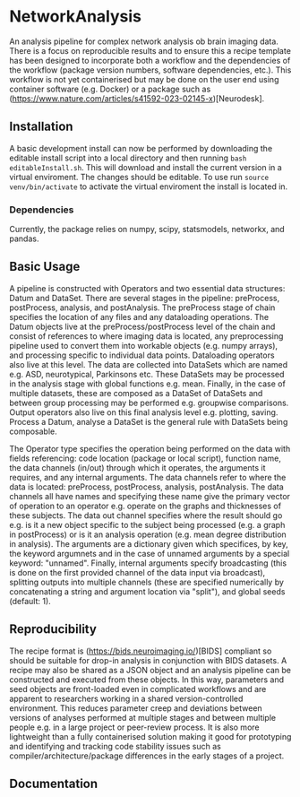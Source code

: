 # NetworkAnalysis
An analysis pipeline for complex network analysis ob brain imaging data. There is a focus on reproducible results and to ensure this a recipe template has been designed to incorporate both a workflow and the dependencies of the workflow (package version numbers, software dependencies, etc.). This workflow is not yet containerised but may be done on the user end using container software (e.g. Docker) or a package such as (https://www.nature.com/articles/s41592-023-02145-x)[Neurodesk].

## Installation
A basic development install can now be performed by downloading the editable install script into a local directory and then running `bash editableInstall.sh`. This will download and install the current version in a virtual enviroment. The changes should be editable. To use run `source venv/bin/activate` to activate the virtual enviroment the install is located in. 

### Dependencies
Currently, the package relies on numpy, scipy, statsmodels, networkx, and pandas.

## Basic Usage
A pipeline is constructed with Operators and two essential data structures: Datum and DataSet. There are several stages in the pipeline: preProcess, postProcess, analysis, and postAnalysis. The preProcess stage of chain specifies the location of any files and any dataloading operations. The Datum objects live at the preProcess/postProcess level of the chain and consist of references to where imaging data is located, any preprocessing pipeline used to convert them into workable objects (e.g. numpy arrays), and processing specific to individual data points. Dataloading operators also live at this level. The data are collected into DataSets which are named e.g. ASD, neurotypical, Parkinsons etc. These DataSets may be processed in the analysis stage with global functions e.g. mean. Finally, in the case of multiple datasets, these are composed as a DataSet of DataSets and between group processing may be performed e.g. groupwise comparisons. Output operators also live on this final analysis level e.g. plotting, saving. Process a Datum, analyse a DataSet is the general rule with DataSets being composable.

The Operator type specifies the operation being performed on the data with fields referencing: code location (package or local script), function name, the data channels (in/out) through which it operates, the arguments it requires, and any internal arguments. The data channels refer to where the data is located: preProcess, postProcess, analysis, postAnalysis. The data channels all have names and specifying these name give the primary vector of operation to an operator e.g. operate on the graphs and thicknesses of these subjects. The data out channel specifies where the result should go e.g. is it a new object specific to the subject being processed (e.g. a graph in postProcess) or is it an analysis operation (e.g. mean degree distribution in analysis). The arguments are a dictionary given which specifices, by key, the keyword argumnets and in the case of unnamed arguments by a special keyword: "unnamed". Finally, internal arguments specify broadcasting (this is done on the first provided channel of the data input via broadcast), splitting outputs into multiple channels (these are specified numerically by concatenating a string and argument location via "split"), and global seeds (default: 1).

## Reproducibility
The recipe format is (https://bids.neuroimaging.io/)[BIDS] compliant so should be suitable for drop-in analysis in conjunction with BIDS datasets. A recipe may also be shared as a JSON object and an analysis pipeline can be constructed and executed from these objects. In this way, parameters and seed objects are front-loaded even in complicated workflows and are apparent to researchers working in a shared version-controlled environment. This reduces parameter creep and deviations between versions of analyses performed at multiple stages and between multiple people e.g. in a large project or peer-review process. It is also more lightweight than a fully containerised solution making it good for prototyping and identifying and tracking code stability issues such as compiler/architecture/package differences in the early stages of a project.

## Documentation

